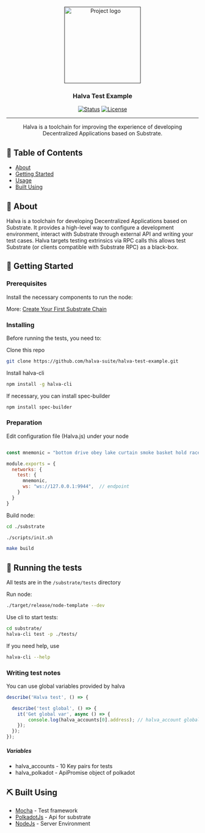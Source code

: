 <p align="center">
  <a href="" rel="noopener">
 <img width=200px height=200px src="https://avatars1.githubusercontent.com/u/67451441?s=200&v=4" alt="Project logo"></a>
</p>

<h3 align="center">Halva Test Example</h3>

<div align="center">

[![Status](https://img.shields.io/badge/status-active-success.svg)]()
[![License](https://img.shields.io/badge/license-MIT-blue.svg)](/LICENSE)

</div>

---

<p align="center"> Halva is a toolchain for improving the experience of developing Decentralized Applications based on Substrate. 
    <br> 
</p>

## 📝 Table of Contents

- [About](#about)
- [Getting Started](#getting_started)
- [Usage](#usage)
- [Built Using](#built_using)

## 🧐 About <a name = "about"></a>

Halva is a toolchain for developing Decentralized Applications based on Substrate. It provides a high-level way to configure a development environment, interact with Substrate through external API and writing your test cases. Halva targets testing extrinsics via RPC calls this allows test Substrate (or clients compatible with Substrate RPC) as a black-box.

## 🏁 Getting Started <a name = "getting_started"></a>


### Prerequisites

Install the necessary components to run the node:

More: [Create Your First Substrate Chain](https://substrate.dev/docs/en/tutorials/create-your-first-substrate-chain/)


### Installing

Before running the tests, you need to:

Clone this repo

```bash
git clone https://github.com/halva-suite/halva-test-example.git
```

Install halva-cli

```bash
npm install -g halva-cli
```

If necessary, you can install spec-builder

```bash
npm install spec-builder
```

### Preparation
	
Edit configuration file (Halva.js) under your node

```javascript

const mnemonic = "bottom drive obey lake curtain smoke basket hold race lonely fit walk";  

module.exports = {
  networks: {
    test: {
      mnemonic,
      ws: "ws://127.0.0.1:9944",  // endpoint
    }
  }
}

```

Build node:

```bash
cd ./substrate

./scripts/init.sh

make build
```

## 🔧 Running the tests <a name = "tests"></a>

All tests are in the ```/substrate/tests``` directory

Run node:

```bash
./target/release/node-template --dev
```

Use cli to start tests:

```bash
cd substrate/
halva-cli test -p ./tests/
```

If you need help, use 

```bash
halva-cli --help
```

### Writing test notes

You can use global variables provided by halva

```javascript
describe('Halva test', () => {

  describe('test global', () => {
    it('Get global var', async () => {
        console.log(halva_accounts[0].address); // halva_account global var
    });
  });
});
```

##### Variables

* halva_accounts - 10 Key pairs for tests
* halva_polkadot - ApiPromise object of polkadot



## ⛏️ Built Using <a name = "built_using"></a>

- [Mocha](https://mochajs.org/) - Test framework
- [PolkadotJs](https://polkadot.js.org/) - Api for substrate
- [NodeJs](https://nodejs.org/en/) - Server Environment

